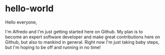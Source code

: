 # hello-world

Hello everyone, 

I'm Alfredo and I'm just getting started here on Github. My plan is to become an expert software developer and make great contributions here on Github, but also to mankind in general. Right now I'm just taking baby steps, but I'm hoping to be off and running in no time!
